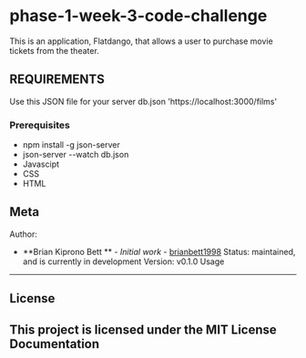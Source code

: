 # phase-1-week-3-code-challenge
**<FLATDANGO>** 
<project description>

This is an application, Flatdango, that allows a user to purchase movie tickets from the 
theater.

## REQUIREMENTS
Use this JSON file for your server db.json
'https://localhost:3000/films'

### Prerequisites
* npm install -g json-server
* json-server --watch db.json
* Javascipt
* CSS
* HTML

Meta
----
Author:
   * **Brian Kiprono Bett ** - *Initial work* - [brianbett1998](<https://github.com/brianbett1998>)
Status:
    maintained, and is currently in development
Version:
    v0.1.0
Usage
-----
## License
This project is licensed under the MIT License
Documentation
-------------
